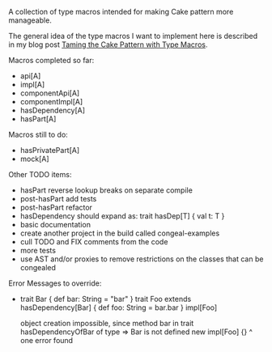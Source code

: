 A collection of type macros intended for making Cake pattern more manageable.

The general idea of the type macros I want to implement here is described in my
blog post [Taming the Cake Pattern with Type
Macros](http://scabl.blogspot.com/2013/03/cbdi-2.html).

Macros completed so far:
  - api[A]
  - impl[A]
  - componentApi[A]
  - componentImpl[A]
  - hasDependency[A]
  - hasPart[A]

Macros still to do:
  - hasPrivatePart[A]
  - mock[A]

Other TODO items:
  - hasPart reverse lookup breaks on separate compile
  - post-hasPart add tests
  - post-hasPart refactor
  - hasDependency should expand as: trait hasDep[T] { val t: T }
  - basic documentation
  - create another project in the build called congeal-examples
  - cull TODO and FIX comments from the code
  - more tests
  - use AST and/or proxies to remove restrictions on the classes that can be congealed

Error Messages to override:

  - trait Bar { def bar: String = "bar" }
    trait Foo extends hasDependency[Bar] { def foo: String = bar.bar }
    impl[Foo]

    object creation impossible, since method bar in trait hasDependencyOfBar of type => Bar is not defined
      new impl[Foo] {}
          ^
    one error found


